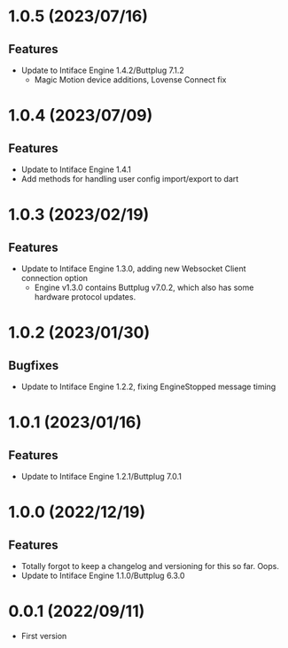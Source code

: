 # 1.0.5 (2023/07/16)

## Features

- Update to Intiface Engine 1.4.2/Buttplug 7.1.2
  - Magic Motion device additions, Lovense Connect fix

# 1.0.4 (2023/07/09)

## Features

- Update to Intiface Engine 1.4.1
- Add methods for handling user config import/export to dart

# 1.0.3 (2023/02/19)

## Features

- Update to Intiface Engine 1.3.0, adding new Websocket Client connection option
  - Engine v1.3.0 contains Buttplug v7.0.2, which also has some hardware protocol updates.

# 1.0.2 (2023/01/30)

## Bugfixes

- Update to Intiface Engine 1.2.2, fixing EngineStopped message timing

# 1.0.1 (2023/01/16)

## Features

- Update to Intiface Engine 1.2.1/Buttplug 7.0.1

# 1.0.0 (2022/12/19)

## Features

- Totally forgot to keep a changelog and versioning for this so far. Oops.
- Update to Intiface Engine 1.1.0/Buttplug 6.3.0

# 0.0.1 (2022/09/11)

- First version